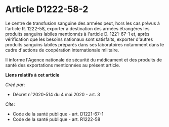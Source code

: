 # Article D1222-58-2

Le centre de transfusion sanguine des armées peut, hors les cas prévus à l'article R. 1222-58, exporter à destination des
armées étrangères les produits sanguins labiles mentionnés à l'article D. 1221-67-1 et, après vérification que les besoins
nationaux sont satisfaits, exporter d'autres produits sanguins labiles préparés dans ses laboratoires notamment dans le cadre
d'actions de coopération internationale militaire. 

Il informe l'Agence nationale de sécurité du médicament et des produits de santé des exportations mentionnées au présent
article.

**Liens relatifs à cet article**

_Créé par_:

  - Décret n°2020-514 du 4 mai 2020 - art. 3

_Cite_:

  - Code de la santé publique - art. D1221-67-1
  - Code de la santé publique - art. R1222-58
